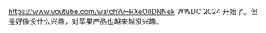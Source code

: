 <p><a href="https://www.youtube.com/watch?v=RXeOiIDNNek" target="_blank" rel="nofollow noopener" translate="no"><span class="invisible">https://www.</span><span class="">youtube.com/watch?v=RXeOiIDNNek</span><span class="invisible"></span></a> WWDC 2024 开始了。但是好像没什么兴趣，对苹果产品也越来越没兴趣。</p>